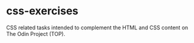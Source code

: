 # css-exercises
CSS related tasks intended to complement the HTML and CSS content on The Odin Project (TOP).
